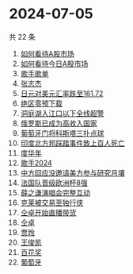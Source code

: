 # 2024-07-05

共 22 条

<!-- BEGIN ZHIHUSEARCH -->
<!-- 最后更新时间 Fri Jul 05 2024 15:09:53 GMT+0800 (China Standard Time) -->
1. [如何看待A股市场](https://www.zhihu.com/search?q=如何看待A股市场)
1. [如何看待今日A股市场](https://www.zhihu.com/search?q=如何看待今日A股市场)
1. [歌手歌单](https://www.zhihu.com/search?q=歌手歌单)
1. [张志杰](https://www.zhihu.com/search?q=张志杰)
1. [日元对美元汇率跌至161.72](https://www.zhihu.com/search?q=日元对美元汇率跌至161.72)
1. [绝区零预下载](https://www.zhihu.com/search?q=绝区零预下载)
1. [洞庭湖入江口以下全线超警](https://www.zhihu.com/search?q=洞庭湖入江口以下全线超警)
1. [俄罗斯已成为高收入国家](https://www.zhihu.com/search?q=俄罗斯已成为高收入国家)
1. [葡萄牙门将科斯塔三扑点球](https://www.zhihu.com/search?q=葡萄牙门将科斯塔三扑点球)
1. [印度北方邦踩踏事件致上百人死亡](https://www.zhihu.com/search?q=印度北方邦踩踏事件致上百人死亡)
1. [度华年](https://www.zhihu.com/search?q=度华年)
1. [歌手2024](https://www.zhihu.com/search?q=歌手2024)
1. [中方回应没邀请美方参与研究月壤](https://www.zhihu.com/search?q=中方回应没邀请美方参与研究月壤)
1. [法国队晋级欧洲杯8强](https://www.zhihu.com/search?q=法国队晋级欧洲杯8强)
1. [薛之谦演唱会完整互动](https://www.zhihu.com/search?q=薛之谦演唱会完整互动)
1. [克莱被交易至独行侠](https://www.zhihu.com/search?q=克莱被交易至独行侠)
1. [仝卓开始直播带货](https://www.zhihu.com/search?q=仝卓开始直播带货)
1. [仝卓](https://www.zhihu.com/search?q=仝卓)
1. [贾玲](https://www.zhihu.com/search?q=贾玲)
1. [王俊凯](https://www.zhihu.com/search?q=王俊凯)
1. [百花奖](https://www.zhihu.com/search?q=百花奖)
1. [葡萄牙](https://www.zhihu.com/search?q=葡萄牙)
<!-- END ZHIHUSEARCH -->
